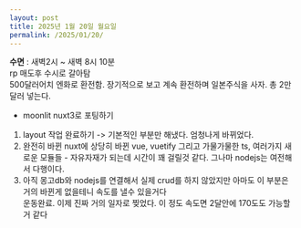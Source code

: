 ```yaml
---
layout: post
title: 2025년 1월 20일 월요일
permalink: /2025/01/20/
---
```

**수면** : 새벽2시 ~ 새벽 8시 10분<br/>
rp 매도후 수시로 갈아탐<br/>
500달러어치 엔화로 환전함. 장기적으로 보고 계속 환전하며 일본주식을 사자. 총 2만달러 넣는다.<br/>
- moonlit nuxt3로 포팅하기<br/>
1. layout 작업 완료하기 -> 기본적인 부분만 해냈다. 엄청나게 바뀌었다.<br/>
2. 완전히 바뀐 nuxt에 상당히 바뀐 vue, vuetify 그리고 가물가물한 ts, 여러가지 새로운 모듈들 - 자유자재가 되는데 시간이 꽤 걸릴것 같다. 그나마 nodejs는 여전해서 다행이다.<br/>
3. 아직 몽고db와 nodejs를 연결해서 실제 crud를 하지 않았지만 아마도 이 부분은 거의 바뀐게 없을테니 속도를 낼수 있을거다<br/>
운동완료. 이제 진짜 거의 일자로 찢었다. 이 정도 속도면 2달안에 170도도 가능할거 같다